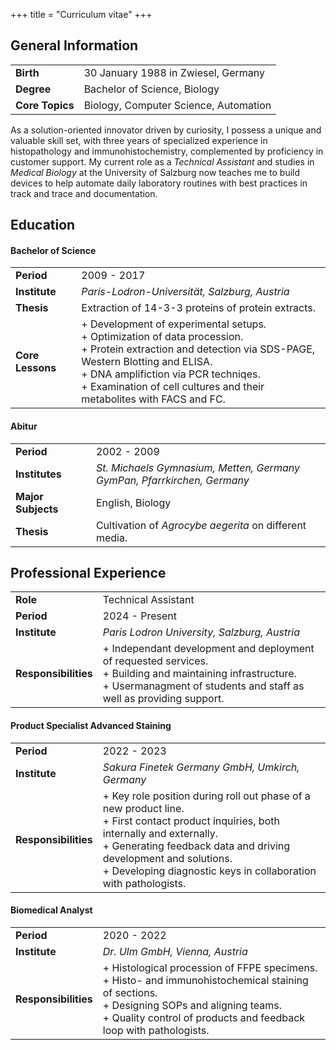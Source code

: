 +++
title = "Curriculum vitae"
+++
## General Information
|   |   |
|---|---|
|**Birth** |30 January 1988 in Zwiesel, Germany| 
|**Degree** |Bachelor of Science, Biology|
|**Core Topics** |Biology, Computer Science, Automation|

As a solution-oriented innovator driven by curiosity, I possess a unique and valuable skill set, with three years of specialized experience in histopathology and immunohistochemistry, complemented by proficiency in customer support. My current role as a *Technical Assistant* and studies in *Medical Biology* at the University of Salzburg now teaches me to build devices to help automate daily laboratory routines with best practices in track and trace and documentation.

## Education
#### Bachelor of Science
|   |   |
|---|---|
|**Period**|2009 - 2017|
|**Institute**|*Paris-Lodron-Universität, Salzburg, Austria*|
|**Thesis**|Extraction of 14-3-3 proteins of protein extracts.|
|**Core Lessons**|+ Development of experimental setups. <br />+ Optimization of data procession. <br />+ Protein extraction and detection via SDS-PAGE, Western Blotting and ELISA. <br />+ DNA amplifiction via PCR techniqes. <br />+ Examination of cell cultures and their metabolites with FACS and FC.|

#### Abitur
|   |   |
|---|---|
|**Period**|2002 - 2009|
|**Institutes**|*St. Michaels Gymnasium, Metten, Germany* <br /> *GymPan, Pfarrkirchen, Germany*|
|**Major Subjects**|English, Biology|
|**Thesis**|Cultivation of *Agrocybe aegerita* on different media.|

## Professional Experience
|   |   |
|---|---|
|**Role**|Technical Assistant|
|**Period**|2024 - Present|
|**Institute**|*Paris Lodron University, Salzburg, Austria*|
|**Responsibilities**|+ Independant development and deployment of requested services. <br />+ Building and maintaining infrastructure. <br />+ Usermanagment of students and staff as well as providing support.|

#### Product Specialist Advanced Staining</h4>
|   |   |
|---|---|
|**Period**|2022 - 2023|
|**Institute**|*Sakura Finetek Germany GmbH, Umkirch, Germany*|
|**Responsibilities**|+ Key role position during roll out phase of a new product line. <br />+ First contact product inquiries, both internally and externally. <br />+ Generating feedback data and driving development and solutions. <br />+ Developing diagnostic keys in collaboration with pathologists.|

#### Biomedical Analyst
|   |   |
|---|---|
|**Period**|2020 - 2022|
|**Institute**|*Dr. Ulm GmbH, Vienna, Austria*|
|**Responsibilities**|+ Histological procession of FFPE specimens. <br />+ Histo- and immunohistochemical staining of sections. <br />+ Designing SOPs and aligning teams. <br />+ Quality control of products and feedback loop with pathologists.|
